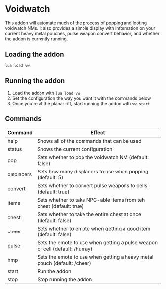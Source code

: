 # Voidwatch

This addon will automate much of the process of popping and looting voidwatch NMs. It also provides a simple
display with information on your current heavy metal pouches, pulse weapon convert behavior, and whether the
addon is currently running.

## Loading the addon
`lua load vw`

## Running the addon
1. Load the addon with `lua load vw`
1. Set the configuration the way you want it with the commands below
1. Once you're at the planar rift, start running the addon with `vw start`

## Commands
|Command|Effect|
|--|--|
|help|Shows all of the commands that can be used|
|status|Shows the current configuration|
|pop|Sets whether to pop the voidwatch NM (default: false)|
|displacers|Sets how many displacers to use when popping (default: 5)|
|convert|Sets whether to convert pulse weapons to cells (default: true)|
|items|Sets whether to take NPC-able items from teh chest (default: true)|
|chest|Sets whether to take the entire chest at once (default: false)|
|cheer|Sets whether to emote when getting a good item (default: false)|
|pulse|Sets the emote to use when getting a pulse weapon or cell (default: /hurray)|
|hmp|Sets the emote to use when getting a heavy metal pouch (default: /cheer)|
|start|Run the addon|
|stop|Stop running the addon|
